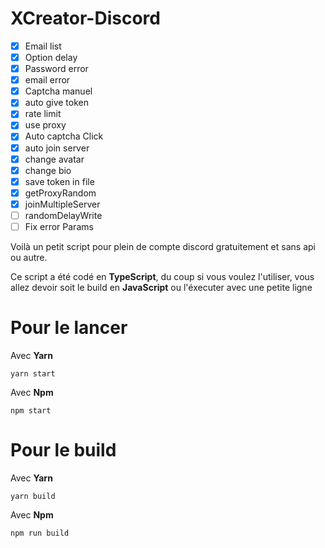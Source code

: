 # XCreator-Discord

- [x] Email list
- [x] Option delay
- [x] Password error
- [x] email error
- [x] Captcha manuel
- [x] auto give token
- [x] rate limit
- [x] use proxy
- [x] Auto captcha Click
- [x] auto join server
- [x] change avatar
- [x] change bio
- [x] save token in file
- [x] getProxyRandom
- [x] joinMultipleServer
- [ ] randomDelayWrite
- [ ] Fix error Params

Voilà un petit script pour plein de compte discord gratuitement et sans api ou autre.

Ce script a été codé en **TypeScript**, du coup si vous voulez l'utiliser, vous allez devoir soit le build en **JavaScript** ou l'éxecuter avec une petite ligne

<h1>Pour le lancer</h1>

Avec **Yarn**
```
yarn start
```

Avec **Npm**
```
npm start
```

<h1>Pour le build</h1>

Avec **Yarn**
```
yarn build
```

Avec **Npm**
```
npm run build
```

